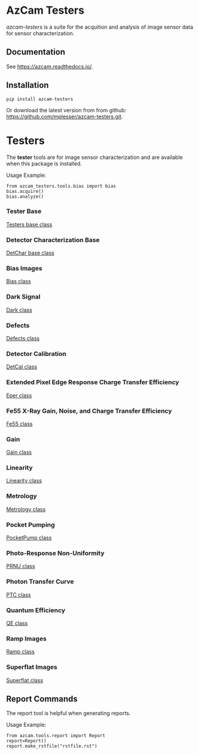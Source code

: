 # AzCam Testers

*azcam-testers* is a suite for the acquition and analysis of image sensor data for sensor characterization.

## Documentation

See https://azcam.readthedocs.io/.

## Installation

`pip install azcam-testers`

Or download the latest version from from github: https://github.com/mplesser/azcam-testers.git.

# Testers

The **tester** tools are for image sensor characterization and are available when this package is installed.

Usage Example:
 
```
from azcam_testers.tools.bias import bias
bias.acquire()
bias.analyze()
```

### Tester Base

[Testers base class](/code/azcam/tools/testers/testers.html)

### Detector Characterization Base

[DetChar base class](/code/azcam/tools/testers/detchar.html)

### Bias Images

[Bias class](/code/azcam/tools/testers/bias.html)

### Dark Signal

[Dark class](/code/azcam/tools/testers/dark.html)

### Defects

[Defects class](/code/azcam/tools/testers/defects.html)

### Detector Calibration

[DetCal class](/code/azcam/tools/testers/detcal.html)

### Extended Pixel Edge Response Charge Transfer Efficiency

[Eper class](/code/azcam/tools/testers/eper.html)

### Fe55 X-Ray Gain, Noise, and Charge Transfer Efficiency

[Fe55 class](/code/azcam/tools/testers/fe55.html)

### Gain

[Gain class](/code/azcam/tools/testers/gain.html)

### Linearity

[Linearity class](/code/azcam/tools/testers/linearity.html)

### Metrology

[Metrology class](/code/azcam/tools/testers/metrology.html)

### Pocket Pumping

[PocketPump class](/code/azcam/tools/testers/pocketpump.html)

### Photo-Response Non-Uniformity

[PRNU class](/code/azcam/tools/testers/prnu.html)

### Photon Transfer Curve

[PTC class](/code/azcam/tools/testers/ptc.html)

### Quantum Efficiency

[QE class](/code/azcam/tools/testers/qe.html)

### Ramp Images

[Ramp class](/code/azcam/tools/testers/ramp.html)

### Superflat Images

[Superflat class](/code/azcam/tools/testers/superflat.html)

## Report Commands

The report tool is helpful when generating reports. 

Usage Example:

```
from azcam.tools.report import Report
report=Report()
report.make_rstfile("rstfile.rst")
```

